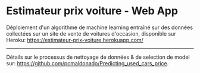 # Estimateur prix voiture - Web App
Déploiement d'un algorithme de machine learning entraîné sur des données collectées sur un site de vente de voitures d'occasion, disponible sur Heroku: https://estimateur-prix-voiture.herokuapp.com/

------------

Détails sur le processus de nettoyage de données & de selection de model sur: https://github.com/pcmaldonado/Predicting_used_cars_price.
